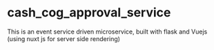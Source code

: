 # cash_cog_approval_service
This is an event service driven microservice, built with flask and Vuejs (using nuxt js for server side rendering)
